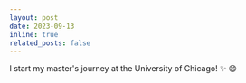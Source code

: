 ```yaml
---
layout: post
date: 2023-09-13 
inline: true
related_posts: false
---
```


I start my master's journey at the University of Chicago! :sparkles: :smile:
